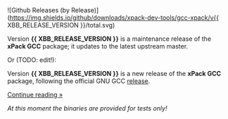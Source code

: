 ![Github Releases (by Release)](https://img.shields.io/github/downloads/xpack-dev-tools/gcc-xpack/v{{ XBB_RELEASE_VERSION }}/total.svg)

Version **{{ XBB_RELEASE_VERSION }}** is a maintenance release of the **xPack GCC** package; it updates to the latest upstream master.

Or (TODO: edit!):

Version **{{ XBB_RELEASE_VERSION }}** is a new release of the **xPack GCC** package, following the official GNU GCC [release](https://gcc.gnu.org/releases.html).

[Continue reading »](will-be-updated-shortly)

_At this moment the binaries are provided for tests only!_
